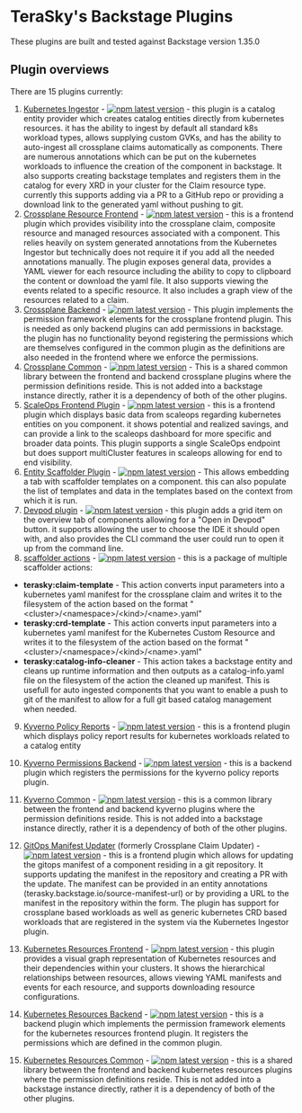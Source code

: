 # TeraSky's Backstage Plugins
These plugins are built and tested against Backstage version 1.35.0

## Plugin overviews
There are 15 plugins currently:
1. [Kubernetes Ingestor](./plugins/kubernetes-ingestor) - [![npm latest version](https://img.shields.io/npm/v/@terasky/backstage-plugin-kubernetes-ingestor/latest.svg)](https://www.npmjs.com/package/@terasky/backstage-plugin-kubernetes-ingestor) - this plugin is a catalog entity provider which creates catalog entities directly from kubernetes resources. it has the ability to ingest by default all standard k8s workload types, allows supplying custom GVKs, and has the ability to auto-ingest all crossplane claims automatically as components. There are numerous annotations which can be put on the kubernetes workloads to influence the creation of the component in backstage. It also supports creating backstage templates and registers them in the catalog for every XRD in your cluster for the Claim resource type. currently this supports adding via a PR to a GitHub repo or providing a download link to the generated yaml without pushing to git.
2. [Crossplane Resource Frontend](./plugins/crossplane-resources) - [![npm latest version](https://img.shields.io/npm/v/@terasky/backstage-plugin-crossplane-resources-frontend/latest.svg)](https://www.npmjs.com/package/@terasky/backstage-plugin-crossplane-resources-frontend) - this is a frontend plugin which provides visibility into the crossplane claim, composite resource and managed resources associated with a component. This relies heavily on system generated annotations from the Kubernetes Ingestor but technically does not require it if you add all the needed annotations manually. The plugin exposes general data, provides a YAML viewer for each resource including the ability to copy to clipboard the content or download the yaml file. It also supports viewing the events related to a specific resource. It also includes a graph view of the resources related to a claim.
3. [Crossplane Backend](./plugins/crossplane-permissions-backend) - [![npm latest version](https://img.shields.io/npm/v/@terasky/backstage-plugin-crossplane-permissions-backend/latest.svg)](https://www.npmjs.com/package/@terasky/backstage-plugin-crossplane-permissions-backend) - This plugin implements the permission framework elements for the crossplane frontend plugin. This is needed as only backend plugins can add permissions in backstage. the plugin has no functionality beyond registering the permissions which are themselves configured in the common plugin as the definitions are also needed in the frontend where we enforce the permissions.
4. [Crossplane Common](./plugins/crossplane-common) - [![npm latest version](https://img.shields.io/npm/v/@terasky/backstage-plugin-crossplane-common/latest.svg)](https://www.npmjs.com/package/@terasky/backstage-plugin-crossplane-common) - This is a shared common library between the frontend and backend crossplane plugins where the permission definitions reside. This is not added into a backstage instance directly, rather it is a dependency of both of the other plugins.
5. [ScaleOps Frontend Plugin](./plugins/scaleops-frontend) - [![npm latest version](https://img.shields.io/npm/v/@terasky/backstage-plugin-scaleops-frontend/latest.svg)](https://www.npmjs.com/package/@terasky/backstage-plugin-scaleops-frontend) - this is a frontend plugin which displays basic data from scaleops regarding kubernetes entities on you component. it shows potential and realized savings, and can provide a link to the scaleops dashboard for more specific and broader data points. This plugin supports a single ScaleOps endpoint but does support multiCluster features in scaleops allowing for end to end visibility.
6. [Entity Scaffolder Plugin](./plugins/entity-scaffolder-content) - [![npm latest version](https://img.shields.io/npm/v/@terasky/backstage-plugin-entity-scaffolder-content/latest.svg)](https://www.npmjs.com/package/@terasky/backstage-plugin-entity-scaffolder-content) - This allows embedding a tab with scaffolder templates on a component. this can also populate the list of templates and data in the templates based on the context from which it is run.
7. [Devpod plugin](./plugins/devpod-plugin) - [![npm latest version](https://img.shields.io/npm/v/@terasky/backstage-plugin-devpod/latest.svg)](https://www.npmjs.com/package/@terasky/backstage-plugin-devpod) - this plugin adds a grid item on the overview tab of components allowing for a "Open in Devpod" button. it supports allowing the user to choose the IDE it should open with, and also provides the CLI command the user could run to open it up from the command line.
8. [scaffolder actions](./plugins/scaffolder-backend-module-terasky-utils) - [![npm latest version](https://img.shields.io/npm/v/@terasky/backstage-plugin-scaffolder-backend-module-terasky-utils/latest.svg)](https://www.npmjs.com/package/@terasky/backstage-plugin-scaffolder-backend-module-terasky-utils) - this is a package of multiple scaffolder actions:
  * **terasky:claim-template** - This action converts input parameters into a kubernetes yaml manifest for the crossplane claim and writes it to the filesystem of the action based on the format "\<cluster\>/\<namespace\>/\<kind\>/\<name\>.yaml"
  * **terasky:crd-template** - This action converts input parameters into a kubernetes yaml manifest for the Kubernetes Custom Resource and writes it to the filesystem of the action based on the format "\<cluster\>/\<namespace\>/\<kind\>/\<name\>.yaml"
  * **terasky:catalog-info-cleaner** - This action takes a backstage entity and cleans up runtime information and then outputs as a catalog-info.yaml file on the filesystem of the action the cleaned up manifest. This is usefull for auto ingested components that you want to enable a push to git of the manifest to allow for a full git based catalog management when needed.
9. [Kyverno Policy Reports](./plugins/kyverno-policy-reports) - [![npm latest version](https://img.shields.io/npm/v/@terasky/backstage-plugin-kyverno-policy-reports/latest.svg)](https://www.npmjs.com/package/@terasky/backstage-plugin-kyverno-policy-reports) - this is a frontend plugin which displays policy report results for kubernetes workloads related to a catalog entity
10. [Kyverno Permissions Backend](./plugins/kyverno-permissions-backend) - [![npm latest version](https://img.shields.io/npm/v/@terasky/backstage-plugin-kyverno-permissions-backend/latest.svg)](https://www.npmjs.com/package/@terasky/backstage-plugin-kyverno-permissions-backend) - this is a backend plugin which registers the permissions for the kyverno policy reports plugin.
11. [Kyverno Common](./plugins/kyverno-common) - [![npm latest version](https://img.shields.io/npm/v/@terasky/backstage-plugin-kyverno-common/latest.svg)](https://www.npmjs.com/package/@terasky/backstage-plugin-kyverno-common) - this is a common library between the frontend and backend kyverno plugins where the permission definitions reside. This is not added into a backstage instance directly, rather it is a dependency of both of the other plugins.
12. [GitOps Manifest Updater](./plugins/gitops-manifest-updater) (formerly Crossplane Claim Updater) - [![npm latest version](https://img.shields.io/npm/v/@terasky/backstage-plugin-gitops-manifest-updater/latest.svg)](https://www.npmjs.com/package/@terasky/backstage-plugin-gitops-manifest-updater) - this is a frontend plugin which allows for updating the gitops manifest of a component residing in a git repository. It supports updating the manifest in the repository and creating a PR with the update. The manifest can be provided in an entity annotations (terasky.backstage.io/source-manifest-url) or by providing a URL to the manifest in the repository within the form. The plugin has support for crossplane based workloads as well as generic kubernetes CRD based workloads that are registered in the system via the Kubernetes Ingestor plugin.

13. [Kubernetes Resources Frontend](./plugins/kubernetes-resources) - [![npm latest version](https://img.shields.io/npm/v/@terasky/backstage-plugin-kubernetes-resources-frontend/latest.svg)](https://www.npmjs.com/package/@terasky/backstage-plugin-kubernetes-resources-frontend) - this plugin provides a visual graph representation of Kubernetes resources and their dependencies within your clusters. It shows the hierarchical relationships between resources, allows viewing YAML manifests and events for each resource, and supports downloading resource configurations.

14. [Kubernetes Resources Backend](./plugins/kubernetes-resources-permissions-backend) - [![npm latest version](https://img.shields.io/npm/v/@terasky/backstage-plugin-kubernetes-resources-permissions-backend/latest.svg)](https://www.npmjs.com/package/@terasky/backstage-plugin-kubernetes-resources-permissions-backend) - this is a backend plugin which implements the permission framework elements for the kubernetes resources frontend plugin. It registers the permissions which are defined in the common plugin.

15. [Kubernetes Resources Common](./plugins/kubernetes-resources-common) - [![npm latest version](https://img.shields.io/npm/v/@terasky/backstage-plugin-kubernetes-resources-common/latest.svg)](https://www.npmjs.com/package/@terasky/backstage-plugin-kubernetes-resources-common) - this is a shared library between the frontend and backend kubernetes resources plugins where the permission definitions reside. This is not added into a backstage instance directly, rather it is a dependency of both of the other plugins.